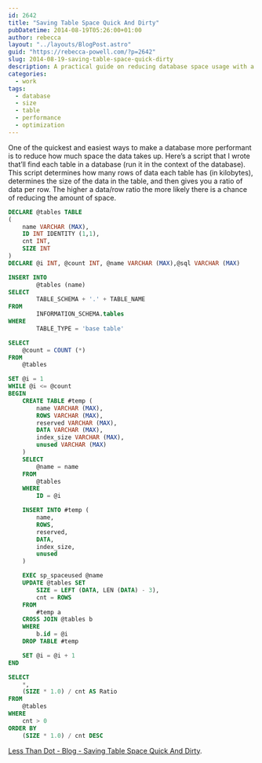 ```yaml
---
id: 2642
title: "Saving Table Space Quick And Dirty"
pubDatetime: 2014-08-19T05:26:00+01:00
author: rebecca
layout: "../layouts/BlogPost.astro"
guid: "https://rebecca-powell.com/?p=2642"
slug: 2014-08-19-saving-table-space-quick-dirty
description: A practical guide on reducing database space usage with a SQL script that identifies tables with high data-per-row ratios, helping to improve database performance.
categories:
  - work
tags:
  - database
  - size
  - table
  - performance
  - optimization
---
```


One of the quickest and easiest ways to make a database more performant is to reduce how much space the data takes up. Here’s a script that I wrote that’ll find each table in a database (run it in the context of the database). This script determines how many rows of data each table has (in kilobytes), determines the size of the data in the table, and then gives you a ratio of data per row. The higher a data/row ratio the more likely there is a chance of reducing the amount of space.

```sql
DECLARE @tables TABLE
(
    name VARCHAR (MAX),
    ID INT IDENTITY (1,1),
    cnt INT,
    SIZE INT
)
DECLARE @i INT, @count INT, @name VARCHAR (MAX),@sql VARCHAR (MAX)

INSERT INTO
        @tables (name)
SELECT
        TABLE_SCHEMA + '.' + TABLE_NAME
FROM
        INFORMATION_SCHEMA.tables
WHERE
        TABLE_TYPE = 'base table'

SELECT
    @count = COUNT (*)
FROM
    @tables

SET @i = 1
WHILE @i <= @count
BEGIN
    CREATE TABLE #temp (
        name VARCHAR (MAX),
        ROWS VARCHAR (MAX),
        reserved VARCHAR (MAX),
        DATA VARCHAR (MAX),
        index_size VARCHAR (MAX),
        unused VARCHAR (MAX)
    )
    SELECT
        @name = name
    FROM
        @tables
    WHERE
        ID = @i

    INSERT INTO #temp (
        name,
        ROWS,
        reserved,
        DATA,
        index_size,
        unused
    )

    EXEC sp_spaceused @name
    UPDATE @tables SET
        SIZE = LEFT (DATA, LEN (DATA) - 3),
        cnt = ROWS
    FROM
        #temp a
    CROSS JOIN @tables b
    WHERE
        b.id = @i
    DROP TABLE #temp

    SET @i = @i + 1
END

SELECT
    *,
    (SIZE * 1.0) / cnt AS Ratio
FROM
    @tables
WHERE
    cnt > 0
ORDER BY
    (SIZE * 1.0) / cnt DESC
```

<p><a href="http://blogs.lessthandot.com/index.php/datamgmt/datadesign/saving-table-space-quick-and/">Less Than Dot - Blog - Saving Table Space Quick And Dirty</a>.</p>
